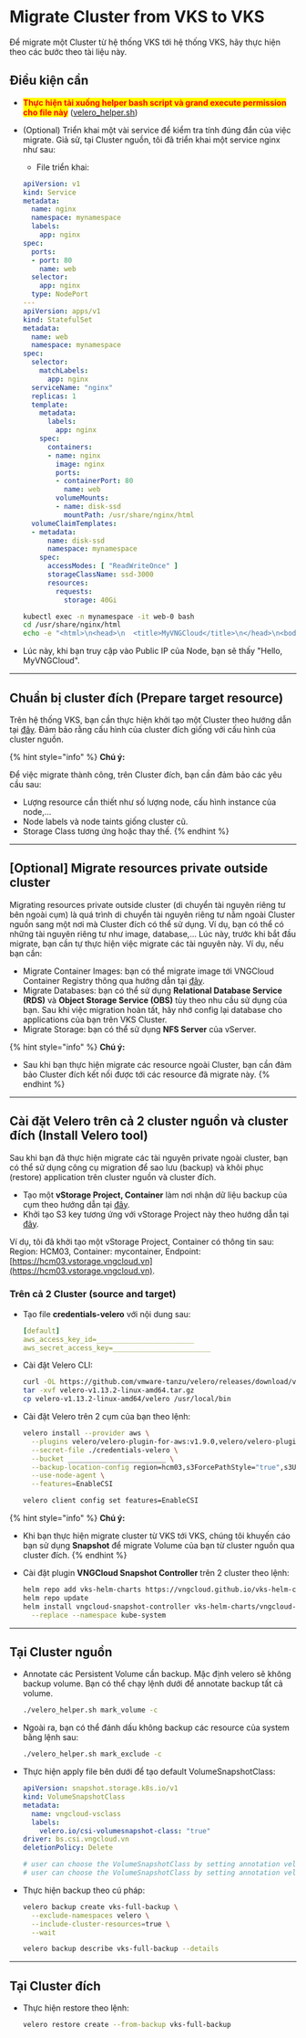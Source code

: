 # Migrate Cluster from VKS to VKS

Để migrate một Cluster từ hệ thống VKS tới hệ thống VKS, hãy thực hiện theo các bước theo tài liệu này.

## Điều kiện cần

* <mark style="color:red;">**Thực hiện tải xuống helper bash script và grand execute permission cho file này**</mark> ([velero\_helper.sh](https://raw.githubusercontent.com/vngcloud/velero/main/velero\_helper.sh))
*   (Optional) Triển khai một vài service để kiểm tra tính đúng đắn của việc migrate. Giả sử, tại Cluster nguồn, tôi đã triển khai một service nginx như sau:

    * File triển khai:

    ```yaml
    apiVersion: v1
    kind: Service
    metadata:
      name: nginx
      namespace: mynamespace
      labels:
        app: nginx
    spec:
      ports:
      - port: 80
        name: web
      selector:
        app: nginx
      type: NodePort
    ---
    apiVersion: apps/v1
    kind: StatefulSet
    metadata:
      name: web
      namespace: mynamespace
    spec:
      selector:
        matchLabels:
          app: nginx
      serviceName: "nginx"
      replicas: 1
      template:
        metadata:
          labels:
            app: nginx
        spec:
          containers:
          - name: nginx
            image: nginx
            ports:
            - containerPort: 80
              name: web
            volumeMounts:
            - name: disk-ssd
              mountPath: /usr/share/nginx/html
      volumeClaimTemplates:
      - metadata:
          name: disk-ssd
          namespace: mynamespace
        spec:
          accessModes: [ "ReadWriteOnce" ]
          storageClassName: ssd-3000
          resources:
            requests:
              storage: 40Gi
    ```

    ```bash
    kubectl exec -n mynamespace -it web-0 bash
    cd /usr/share/nginx/html
    echo -e "<html>\n<head>\n  <title>MyVNGCloud</title>\n</head>\n<body>\n  <h1>Hello, MyVNGCloud</h1>\n</body>\n</html>" > index.html
    ```
* Lúc này, khi bạn truy cập vào Public IP của Node, bạn sẽ thấy "Hello, MyVNGCloud".

***

## Chuẩn bị cluster đích (Prepare target resource)

Trên hệ thống VKS, bạn cần thực hiện khởi tạo một Cluster theo hướng dẫn tại [đây](../clusters/). Đảm bảo rằng cấu hình của cluster đích giống với cấu hình của cluster nguồn.

{% hint style="info" %}
**Chú ý:**

Để việc migrate thành công, trên Cluster đích, bạn cần đảm bảo các yêu cầu sau:

* Lượng resource cần thiết như số lượng node, cấu hình instance của node,...
* Node labels và node taints giống cluster cũ.
* Storage Class tương ứng hoặc thay thế.
{% endhint %}

***

## \[Optional] Migrate resources private outside cluster

Migrating resources private outside cluster (di chuyển tài nguyên riêng tư bên ngoài cụm) là quá trình di chuyển tài nguyên riêng tư nằm ngoài Cluster nguồn sang một nơi mà Cluster đích có thể sử dụng. Ví dụ, bạn có thể có những tài nguyên riêng tư như image, database,... Lúc này, trước khi bắt đầu migrate, bạn cần tự thực hiện việc migrate các tài nguyên này. Ví dụ, nếu bạn cần:

* Migrate Container Images: bạn có thể migrate image tới VNGCloud Container Registry thông qua hướng dẫn tại [đây](../../vcontainer-registry/).
* Migrate Databases: bạn có thể sử dụng **Relational Database Service (RDS)** và **Object Storage Service (OBS)** tùy theo nhu cầu sử dụng của bạn. Sau khi việc migration hoàn tất, hãy nhớ config lại database cho applications của bạn trên VKS Cluster.
* Migrate Storage: bạn có thể sử dụng **NFS Server** của vServer.

{% hint style="info" %}
**Chú ý:**

* Sau khi bạn thực hiện migrate các resource ngoài Cluster, bạn cần đảm bảo Cluster đích kết nối được tới các resource đã migrate này.
{% endhint %}

***

## Cài đặt Velero trên cả 2 cluster nguồn và cluster đích (Install Velero tool)

Sau khi bạn đã thực hiện migrate các tài nguyên private ngoài cluster, bạn có thể sử dụng công cụ migration để sao lưu (backup) và khôi phục (restore) application trên cluster nguồn và cluster đích.

* Tạo một **vStorage Project, Container** làm nơi nhận dữ liệu backup của cụm theo hướng dẫn tại [đây](../../vstorage/object-storage/vstorage-hcm03/cac-tinh-nang-cua-vstorage/lam-viec-voi-project/khoi-tao-project.md).
* Khởi tạo S3 key tương ứng với vStorage Project này theo hướng dẫn tại [đây](../../vstorage/object-storage/vstorage-hcm03/quan-ly-truy-cap/quan-ly-tai-khoan-truy-cap-vstorage/tai-khoan-service-account/khoi-tao-vstorage-credentials/khoi-tao-s3-key.md).

Ví dụ, tôi đã khởi tạo một vStorage Project, Container có thông tin sau: Region: HCM03, Container: mycontainer, Endpoint: [https://hcm03.vstorage.vngcloud.vn](https://hcm03.vstorage.vngcloud.vn).

### Trên cả 2 Cluster (source and target)

*   Tạo file **credentials-velero** với nội dung sau:

    ```yaml
    [default]
    aws_access_key_id=________________________
    aws_secret_access_key=________________________
    ```
*   Cài đặt Velero CLI:

    ```bash
    curl -OL https://github.com/vmware-tanzu/velero/releases/download/v1.13.2/velero-v1.13.2-linux-amd64.tar.gz
    tar -xvf velero-v1.13.2-linux-amd64.tar.gz
    cp velero-v1.13.2-linux-amd64/velero /usr/local/bin
    ```
*   Cài đặt Velero trên 2 cụm của bạn theo lệnh:

    ```bash
    velero install --provider aws \
      --plugins velero/velero-plugin-for-aws:v1.9.0,velero/velero-plugin-for-csi:v0.7.0 \
      --secret-file ./credentials-velero \
      --bucket ________________________ \
      --backup-location-config region=hcm03,s3ForcePathStyle="true",s3Url=https://hcm03.vstorage.vngcloud.vn \
      --use-node-agent \
      --features=EnableCSI
    ```

    ```bash
    velero client config set features=EnableCSI
    ```

{% hint style="info" %}
**Chú ý:**

* Khi bạn thực hiện migrate cluster từ VKS tới VKS, chúng tôi khuyến cáo bạn sử dụng **Snapshot** để migrate Volume của bạn từ cluster nguồn qua cluster đích.
{% endhint %}

*   Cài đặt plugin **VNGCloud Snapshot Controller** trên 2 cluster theo lệnh:

    ```bash
    helm repo add vks-helm-charts https://vngcloud.github.io/vks-helm-charts
    helm repo update
    helm install vngcloud-snapshot-controller vks-helm-charts/vngcloud-snapshot-controller \
      --replace --namespace kube-system
    ```

***

## Tại Cluster nguồn

*   Annotate các Persistent Volume cần backup. Mặc định velero sẽ không backup volume. Bạn có thể chạy lệnh dưới để annotate backup tất cả volume.

    ```bash
    ./velero_helper.sh mark_volume -c
    ```
*   Ngoài ra, bạn có thể đánh dấu không backup các resource của system bằng lệnh sau:

    ```bash
    ./velero_helper.sh mark_exclude -c
    ```
*   Thực hiện apply file bên dưới để tạo default VolumeSnapshotClass:

    ```yaml
    apiVersion: snapshot.storage.k8s.io/v1
    kind: VolumeSnapshotClass
    metadata:
      name: vngcloud-vsclass
      labels:
        velero.io/csi-volumesnapshot-class: "true"
    driver: bs.csi.vngcloud.vn
    deletionPolicy: Delete

    # user can choose the VolumeSnapshotClass by setting annotation velero.io/csi-volumesnapshot-class_disk.csi.cloud.com: "test-snapclass" on backup resource.
    # user can choose the VolumeSnapshotClass by setting annotation velero.io/csi-volumesnapshot-class: "test-snapclass" on PersistentVolumeClaim resource.
    ```
*   Thực hiện backup theo cú pháp:

    ```bash
    velero backup create vks-full-backup \
      --exclude-namespaces velero \
      --include-cluster-resources=true \
      --wait
    ```

    ```bash
    velero backup describe vks-full-backup --details
    ```

***

## Tại Cluster đích

*   Thực hiện restore theo lệnh:

    ```bash
    velero restore create --from-backup vks-full-backup
    ```
